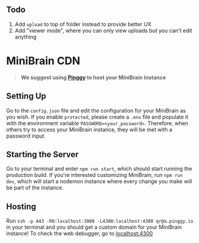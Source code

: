 ## Todo
1. Add `upload` to top of folder instead to provide better UX
2. Add "viewer mode", where you can only view uploads but you can't edit anything

# MiniBrain CDN
> **We suggest using [Pinggy](https://pinggy.io) to host your MiniBrain Instance**

## Setting Up
Go to the `config.json` file and edit the configuration for your MiniBrain as you wish. If you enable `protected`, please create a `.env` file and populate it with the environment variable `PASSWORD=<your_password>`. Therefore, when others try to access your MiniBrain instance, they will be met with a password input.

## Starting the Server
Go to your terminal and enter `npm run start`, which should start running the production build. If you're interested customizing MiniBrain, run `npm run dev`, which will start a nodemon instance where every change you make will be part of the instance.

## Hosting
Run `ssh -p 443 -R0:localhost:3000 -L4300:localhost:4300 qr@a.pinggy.io` in your terminal and you should get a custom domain for your MiniBrain instance! To check the web debugger, go to [localhost:4300](http://localhost:4300)